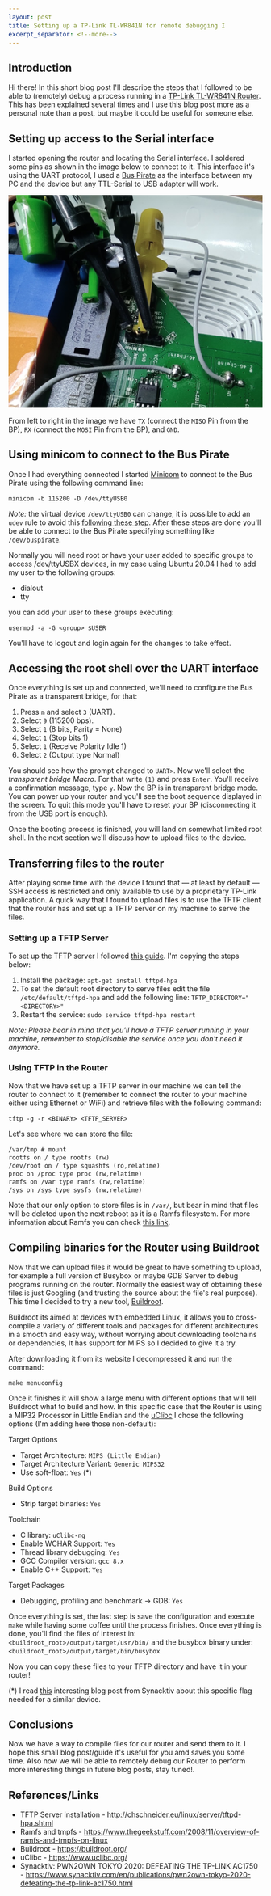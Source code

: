 ```yaml
---
layout: post
title: Setting up a TP-Link TL-WR841N for remote debugging I
excerpt_separator: <!--more-->
---
```


## Introduction

Hi there! In this short blog post I'll describe the steps that I followed to be able to (remotely) debug a process running in a [TP-Link TL-WR841N Router](https://www.tp-link.com/ar/home-networking/wifi-router/tl-wr841n/). This has been explained several times and I use this blog post more as a personal note than a post, but maybe it could be useful for someone else.

<!--more-->

## Setting up access to the Serial interface

I started opening the router and locating the Serial interface. I soldered some pins as shown in the image below to connect to it. This interface it's using the UART protocol, I used a [Bus Pirate](http://dangerousprototypes.com/docs/Bus_Pirate) as the interface between my PC and the device but any TTL-Serial to USB adapter will work.

<html>
<img src="/images/2021-04-21-Playing-with-a-TP-LINK-TR841_I_uart_interface.jpg" alt="Soldered pins to UART interface">
</html>

From left to right in the image we have `TX` (connect the `MISO` Pin from the BP), `RX` (connect the `MOSI` Pin from the BP), and `GND`.

## Using minicom to connect to the Bus Pirate

Once I had everything connected I started [Minicom](https://linux.die.net/man/1/minicom) to connect to the Bus Pirate using the following command line:

~~~
minicom -b 115200 -D /dev/ttyUSB0
~~~
_Note:_ the virtual device `/dev/ttyUSB0` can change, it is possible to add an `udev` rule to avoid this [following these step](https://d.lij.uno/linux-bus-pirate.html). After these steps are done you'll be able to connect to the Bus Pirate specifying something like `/dev/buspirate`.


Normally you will need root or have your user added to specific groups to access /dev/ttyUSBX devices, in my case using Ubuntu 20.04 I had to add my user to the following groups:

* dialout
* tty

you can add your user to these groups executing:

~~~
usermod -a -G <group> $USER
~~~

You'll have to logout and login again for the changes to take effect.

## Accessing the root shell over the UART interface

Once everything is set up and connected, we'll need to configure the Bus Pirate as a transparent bridge, for that:

1. Press `m` and select `3` (UART).
2. Select `9` (115200 bps).
3. Select `1` (8 bits, Parity = None)
4. Select `1` (Stop bits 1)
5. Select `1` (Receive Polarity Idle 1)
6. Select `2` (Output type Normal)

You should see how the prompt changed to `UART>`. Now we'll select the _transparent bridge Macro_. For that write `(1)` and press `Enter`. You'll receive a confirmation message, type `y`. Now the BP is in transparent bridge mode. You can power up your router and you'll see the boot sequence displayed in the screen. To quit this mode you'll have to reset your BP (disconnecting it from the USB port is enough).

Once the booting process is finished, you will land on somewhat limited root shell. In the next section we'll discuss how to upload files to the device.

## Transferring files to the router

After playing some time with the device I found that &mdash; at least by default &mdash; SSH access is restricted and only available to use by a proprietary TP-Link application.
A quick way that I found to upload files is to use the TFTP client that the router has and set up a TFTP server on my machine to serve the files.

### Setting up a TFTP Server

To set up the TFTP server I followed [this guide](http://chschneider.eu/linux/server/tftpd-hpa.shtml). I'm copying the steps below:

1. Install the package: `apt-get install tftpd-hpa`
2. To set the default root directory to serve files edit the file `/etc/default/tftpd-hpa` and add the following line: `TFTP_DIRECTORY="<DIRECTORY>"`
3. Restart the service: `sudo service tftpd-hpa restart`

*Note: Please bear in mind that you'll have a TFTP server running in your machine, remember to stop/disable the service once you don't need it anymore.*

### Using TFTP in the Router

Now that we have set up a TFTP server in our machine we can tell the router to connect to it (remember to connect the router to your machine either using Ethernet or WiFi) and retrieve files with the following command:

~~~
tftp -g -r <BINARY> <TFTP_SERVER>
~~~

Let's see where we can store the file:

~~~
/var/tmp # mount
rootfs on / type rootfs (rw)
/dev/root on / type squashfs (ro,relatime)
proc on /proc type proc (rw,relatime)
ramfs on /var type ramfs (rw,relatime)
/sys on /sys type sysfs (rw,relatime)
~~~

Note that our only option to store files is in `/var/`, but bear in mind that files will be deleted upon the next reboot as it is a Ramfs filesystem. For more information about Ramfs you can check [this link](https://www.thegeekstuff.com/2008/11/overview-of-ramfs-and-tmpfs-on-linux/).


## Compiling binaries for the Router using Buildroot

Now that we can upload files it would be great to have something to upload, for example a full version of Busybox or maybe GDB Server to debug programs running on the router. Normally the easiest way of obtaining these files is just Googling (and trusting the source about the file's real purpose). This time I decided to try a new tool, [Buildroot](https://buildroot.org/).

Buildroot its aimed at devices with embedded Linux, it allows you to cross-compile a variety of different tools and packages for different architectures in a smooth and easy way, without worrying about downloading toolchains or dependencies, It has support for MIPS so I decided to give it a try.

After downloading it from its website I decompressed it and run the command:

~~~
make menuconfig
~~~

Once it finishes it will show a large menu with different options that will tell Buildroot what to build and how. In this specific case that the Router is using a MIP32 Processor in Little Endian and the [uClibc](https://www.uclibc.org/) I chose the following options (I'm adding here those non-default):

Target Options

- Target Architecture: `MIPS (Little Endian)`
- Target Architecture Variant: `Generic MIPS32`
- Use soft-float: `Yes` (*)

Build Options

- Strip target binaries: `Yes`

Toolchain

- C library: `uClibc-ng`
- Enable WCHAR Support: `Yes`
- Thread library debugging: `Yes`
- GCC Compiler version: `gcc 8.x`
- Enable C++ Support: `Yes`

Target Packages

- Debugging, profiling and benchmark -> GDB: `Yes`

Once everything is set, the last step is save the configuration and execute `make` while having some coffee until the process finishes. Once everything is done, you'll find the files of interest in: `<buildroot_root>/output/target/usr/bin/` and the busybox binary under: `<buildroot_root>/output/target/bin/busybox`

Now you can copy these files to your TFTP directory and have it in your router!

(*) I read [this](https://www.synacktiv.com/en/publications/pwn2own-tokyo-2020-defeating-the-tp-link-ac1750.html) interesting blog post from Synacktiv about this specific flag needed for a similar device.

## Conclusions

Now we have a way to compile files for our router and send them to it. I hope this small blog post/guide it's useful for you amd saves you some time. Also now we will be able to remotely debug our Router to perform more interesting things in future blog posts, stay tuned!.

## References/Links

- TFTP Server installation - http://chschneider.eu/linux/server/tftpd-hpa.shtml
- Ramfs and tmpfs - https://www.thegeekstuff.com/2008/11/overview-of-ramfs-and-tmpfs-on-linux
- Buildroot - https://buildroot.org/
- uClibc - https://www.uclibc.org/
- Synacktiv: PWN2OWN TOKYO 2020: DEFEATING THE TP-LINK AC1750 - https://www.synacktiv.com/en/publications/pwn2own-tokyo-2020-defeating-the-tp-link-ac1750.html
